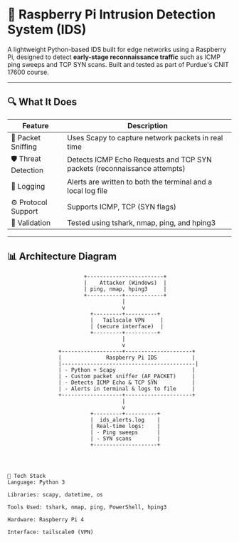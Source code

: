 
# 🍓 Raspberry Pi Intrusion Detection System (IDS)

A lightweight Python-based IDS built for edge networks using a Raspberry Pi, designed to detect **early-stage reconnaissance traffic** such as ICMP ping sweeps and TCP SYN scans. Built and tested as part of Purdue's CNIT 17600 course.

---

## 🔍 What It Does

| Feature                            | Description                                                                 |
|------------------------------------|-----------------------------------------------------------------------------|
| 📡 Packet Sniffing                | Uses Scapy to capture network packets in real time                         |
| 🛡️ Threat Detection               | Detects ICMP Echo Requests and TCP SYN packets (reconnaissance attempts)   |
| 📝 Logging                        | Alerts are written to both the terminal and a local log file               |
| ⚙️ Protocol Support              | Supports ICMP, TCP (SYN flags)                                             |
| 🧪 Validation                     | Tested using tshark, nmap, ping, and hping3                                |

---

## 📊 Architecture Diagram

```text
                        +------------------------+
                        |    Attacker (Windows)  |
                        | ping, nmap, hping3     |
                        +-----------+------------+
                                    |
                                    v
                          +---------+----------+
                          |   Tailscale VPN     |
                          | (secure interface)  |
                          +---------+----------+
                                    |
                                    v
                +-------------------+---------------------+
                |              Raspberry Pi IDS           |
                |------------------------------------------|
                | - Python + Scapy                        |
                | - Custom packet sniffer (AF_PACKET)     |
                | - Detects ICMP Echo & TCP SYN           |
                | - Alerts in terminal & logs to file     |
                +-------------------+---------------------+
                                    |
                                    v
                          +---------+----------+
                          |  ids_alerts.log    |
                          | Real-time logs:    |
                          | - Ping sweeps      |
                          | - SYN scans        |
                          +--------------------+




🧪 Tech Stack
Language: Python 3

Libraries: scapy, datetime, os

Tools Used: tshark, nmap, ping, PowerShell, hping3

Hardware: Raspberry Pi 4

Interface: tailscale0 (VPN)
